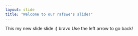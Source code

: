 ```yaml
---
layout: slide
title: "Welcome to our rafswe's slide!"
---
```

This my new slide slide :) bravo
Use the left arrow to go back!
